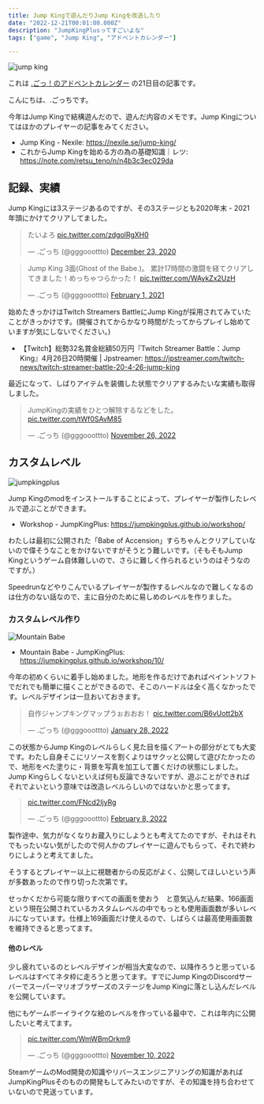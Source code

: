 ```yaml
---
title: Jump Kingで遊んだりJump Kingを改造したり
date: "2022-12-21T00:01:00.000Z"
description: "JumpKingPlusってすごいよな"
tags: ["game", "Jump King", "アドベントカレンダー"]

---
```


![jump king](/blog/assets/images//posts/20221221-jumpking-maps/Jump-King.jpg)

これは [.ごっ！のアドベントカレンダー](https://adventar.org/calendars/8199) の21日目の記事です。

こんにちは、.ごっちです。

今年はJump Kingで結構遊んだので、遊んだ内容のメモです。Jump Kingについてはほかのプレイヤーの記事をみてください。

- Jump King - Nexile: https://nexile.se/jump-king/
- これからJump Kingを始める方の為の基礎知識｜レツ:  https://note.com/retsu_teno/n/n4b3c3ec029da

## 記録、実績

Jump Kingには3ステージあるのですが、その3ステージとも2020年末 - 2021年頭にかけてクリアしてました。

<blockquote class="twitter-tweet"><p lang="ja" dir="ltr">たいよろ <a href="https://t.co/zdgolRgXH0">pic.twitter.com/zdgolRgXH0</a></p>&mdash; .ごっち (@gggooottto) <a href="https://twitter.com/gggooottto/status/1341778764997357569?ref_src=twsrc%5Etfw">December 23, 2020</a></blockquote>

<blockquote class="twitter-tweet"><p lang="ja" dir="ltr">Jump King 3面(Ghost of the Babe.)。 累計17時間の激闘を経てクリアしてきました！めっちゃつらかった！ <a href="https://t.co/WAykZx2UzH">pic.twitter.com/WAykZx2UzH</a></p>&mdash; .ごっち (@gggooottto) <a href="https://twitter.com/gggooottto/status/1356270836341039104?ref_src=twsrc%5Etfw">February 1, 2021</a></blockquote>

始めたきっかけはTwitch Streamers BattleにJump Kingが採用されてみていたことがきっかけです。(開催されてからかなり時間がたってからプレイし始めていますが気にしないでください。)

- 【Twitch】総勢32名賞金総額50万円『Twitch Streamer Battle：Jump King』4月26日20時開催 | Jpstreamer:  https://jpstreamer.com/twitch-news/twitch-streamer-battle-20-4-26-jump-king

最近になって、しばりアイテムを装備した状態でクリアするみたいな実績も取得しました。

<blockquote class="twitter-tweet"><p lang="ja" dir="ltr">JumpKingの実績をひとつ解除するなどをした。 <a href="https://t.co/tWf0SAvM85">pic.twitter.com/tWf0SAvM85</a></p>&mdash; .ごっち (@gggooottto) <a href="https://twitter.com/gggooottto/status/1596386455466962945?ref_src=twsrc%5Etfw">November 26, 2022</a></blockquote>

## カスタムレベル

![jumpkingplus](/blog/assets/images//posts/20221221-jumpking-maps/JumpKingPlus.png)

Jump Kingのmodをインストールすることによって、プレイヤーが製作したレベルで遊ぶことができます。

- Workshop - JumpKingPlus: https://jumpkingplus.github.io/workshop/

わたしは最初に公開された「Babe of Accension」すらちゃんとクリアしていないので偉そうなことをかけないですがそうとう難しいです。（そもそもJump Kingというゲーム自体難しいので、さらに難しく作られるというのはそうなのですが。）

Speedrunなどやりこんでいるプレイヤーが製作するレベルなので難しくなるのは仕方のない話なので、主に自分のために易しめのレベルを作りました。

### カスタムレベル作り

![Mountain Babe](/blog/assets/images//posts/20221221-jumpking-maps/MountainBabe.png)

- Mountain Babe - JumpKingPlus: https://jumpkingplus.github.io/workshop/10/

今年の初めくらいに着手し始めました。地形を作るだけであればペイントソフトでだれでも簡単に描くことができるので、そこのハードルは全く高くなかったです。レベルデザインは一旦おいておきます。

<blockquote class="twitter-tweet"><p lang="ja" dir="ltr">自作ジャンプキングマップうぉおおお！ <a href="https://t.co/B6vUott2bX">pic.twitter.com/B6vUott2bX</a></p>&mdash; .ごっち (@gggooottto) <a href="https://twitter.com/gggooottto/status/1487096876990033920?ref_src=twsrc%5Etfw">January 28, 2022</a></blockquote>

この状態からJump Kingのレベルらしく見た目を描くアートの部分がとても大変です。わたし自身そこにリソースを割くよりはサクッと公開して遊びたかったので、地形をべた塗りに・背景を写真を加工して置くだけの状態にしました。Jump Kingらしくないといえば何も反論できないですが、遊ぶことができればそれでよいという意味では改造レベルらしいのではないかと思ってます。

<blockquote class="twitter-tweet"><p lang="zxx" dir="ltr"><a href="https://t.co/FNcd2IjyRg">pic.twitter.com/FNcd2IjyRg</a></p>&mdash; .ごっち (@gggooottto) <a href="https://twitter.com/gggooottto/status/1491057367949398019?ref_src=twsrc%5Etfw">February 8, 2022</a></blockquote>

製作途中、気力がなくなりお蔵入りにしようとも考えてたのですが、それはそれでもったいない気がしたので何人かのプレイヤーに遊んでもらって、それで終わりにしようと考えてました。

そうするとプレイヤー以上に視聴者からの反応がよく、公開してほしいという声が多数あったので作り切った次第です。

せっかくだから可能な限りすべての画面を使おう　と意気込んだ結果、166画面という現在公開されているカスタムレベルの中でもっとも使用画面数が多いレベルになっています。仕様上169画面だけ使えるので、しばらくは最高使用画面数を維持できると思ってます。

#### 他のレベル

少し疲れているのとレベルデザインが相当大変なので、以降作ろうと思っているレベルはすべてネタ枠に走ろうと思ってます。すでにJump KingのDiscordサーバーでスーパーマリオブラザーズのステージをJump Kingに落とし込んだレベルを公開しています。

他にもゲームボーイライクな絵のレベルを作っている最中で、これは年内に公開したいと考えてます。

<blockquote class="twitter-tweet"><p lang="zxx" dir="ltr"><a href="https://t.co/WmWBmOrkm9">pic.twitter.com/WmWBmOrkm9</a></p>&mdash; .ごっち (@gggooottto) <a href="https://twitter.com/gggooottto/status/1590682298466594816?ref_src=twsrc%5Etfw">November 10, 2022</a></blockquote>

SteamゲームのMod開発の知識やリバースエンジニアリングの知識があればJumpKingPlusそのものの開発もしてみたいのですが、その知識を持ち合わせていないので見送っています。
